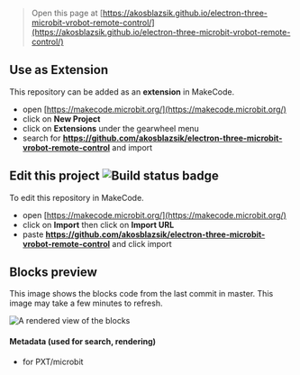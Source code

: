 
> Open this page at [https://akosblazsik.github.io/electron-three-microbit-vrobot-remote-control/](https://akosblazsik.github.io/electron-three-microbit-vrobot-remote-control/)

## Use as Extension

This repository can be added as an **extension** in MakeCode.

* open [https://makecode.microbit.org/](https://makecode.microbit.org/)
* click on **New Project**
* click on **Extensions** under the gearwheel menu
* search for **https://github.com/akosblazsik/electron-three-microbit-vrobot-remote-control** and import

## Edit this project ![Build status badge](https://github.com/akosblazsik/electron-three-microbit-vrobot-remote-control/workflows/MakeCode/badge.svg)

To edit this repository in MakeCode.

* open [https://makecode.microbit.org/](https://makecode.microbit.org/)
* click on **Import** then click on **Import URL**
* paste **https://github.com/akosblazsik/electron-three-microbit-vrobot-remote-control** and click import

## Blocks preview

This image shows the blocks code from the last commit in master.
This image may take a few minutes to refresh.

![A rendered view of the blocks](https://github.com/akosblazsik/electron-three-microbit-vrobot-remote-control/raw/master/.github/makecode/blocks.png)

#### Metadata (used for search, rendering)

* for PXT/microbit
<script src="https://makecode.com/gh-pages-embed.js"></script><script>makeCodeRender("{{ site.makecode.home_url }}", "{{ site.github.owner_name }}/{{ site.github.repository_name }}");</script>
